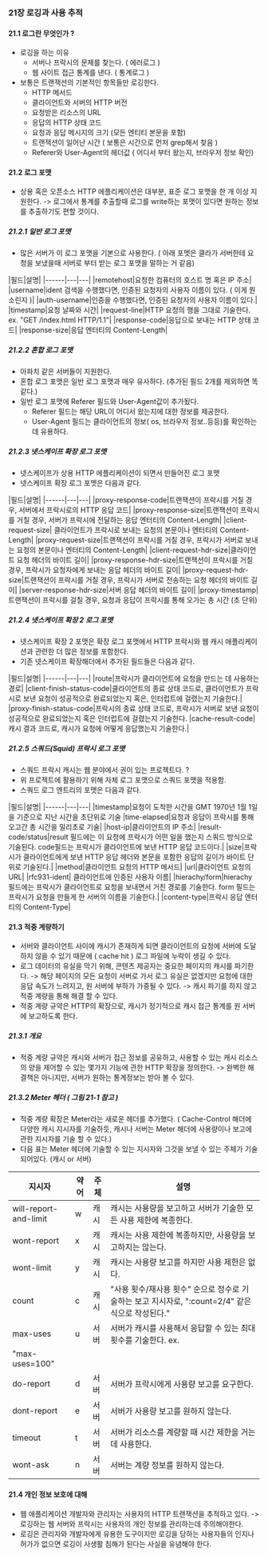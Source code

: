 ### 21장 로깅과 사용 추적

#### 21.1 로그란 무엇인가 ?
 - 로깅을 하는 이유
   - 서버나 프락시의 문제를 찾는다. ( 에러로그 )
   - 웹 사이트 접근 통계를 낸다. ( 통계로그 )
 - 보통은 트랜잭션의 기본적인 항목들만 로깅한다.
   - HTTP 메서드
   - 클라이언트와 서버의 HTTP 버전
   - 요청받은 리소스의 URL
   - 응답의 HTTP 상태 코드
   - 요청과 응답 메시지의 크기 (모든 엔티티 본문을 포함)
   - 트랜잭션이 일어난 시간 ( 보통은 시간으로 먼저 grep해서 찾음 )
   - Referer와 User-Agent의 헤더값 ( 어디서 부터 왔는지, 브라우저 정보 확인)

#### 21.2 로그 포맷
  - 상용 혹은 오픈소스 HTTP 에플리케이션은 대부분, 표준 로그 포맷을 한 개 이상 지원한다. -> 로그에서 통계를 추출할때 로그를 write하는 포맷이 있다면 원하는 정보를 추출하기도 편할 것이다.

##### 21.2.1 일반 로그 포맷
 - 많은 서버가 이 로그 포맷을 기본으로 사용한다. ( 아래 포멧은 클라가 서버한테 요청을 보냈을때 서버로 부터 받는 로그 포맷을 말하는 거 같음)

|필드|설명|
|------|---|---|
|remotehost|요청한 컴퓨터의 호스트 명 혹은 IP 주소|
|username|ident 검색을 수행했다면, 인증된 요청자의 사용자 이름이 있다. ( 이게 뭔소린지 )|
|auth-username|인증을 수행했다면, 인증된 요청자의 사용자 이름이 있다.|
|timestamp|요청 날짜와 시간|
|request-line|HTTP 요청의 행을 그대로 기술한다. ex. "GET /index.html HTTP/1.1"|
|response-code|응답으로 보내는 HTTP 상태 코드|
|response-size|응답 엔터티의 Content-Length|

##### 21.2.2 혼합 로그 포맷
 - 아파치 같은 서버들이 지원한다.
 - 혼합 로그 포맷은 일반 로그 포맷과 매우 유사하다. (추가된 필드 2개를 제외하면 똑같다.)
 - 일반 로그 포맷에 Referer 필드와 User-Agent값이 추가됬다.
   - Referer 필드는 해당 URL이 어디서 왔는지에 대한 정보를 제공한다. 
   - User-Agent 필드는 클라이언트의 정보( os, 브라우저 정보..등등)를 확인하는데 유용하다.

##### 21.2.3 넷스케이프 확장 로그 포맷
 - 넷스케이프가 상용 HTTP 에플리케이션이 되면서 만들어진 로그 포맷
 - 넷스케이프 확장 로그 포멧은 다음과 같다.
  
  |필드|설명|
|------|---|---|
|proxy-response-code|트랜잭션이 프락시를 거칠 경우, 서버에서 프락시로의 HTTP 응답 코드|
|proxy-response-size|트랜잭션이 프락시를 거칠 경우, 서버가 프락시에 전달하는 응답 엔터티의 Content-Length|
|client-request-size| 클라이언트가 프락시로 보내는 요청의 본문이나 엔터티의 Content-Length|
|proxy-request-size|트랜잭션이 프락시를 거칠 경우, 프락시가 서버로 보내는 요청의 본문이나 엔터티의 Content-Length|
|client-request-hdr-size|클라이언트 요청 헤더의 바이트 길이|
|proxy-response-hdr-size|트랜잭션이 프락시를 거칠 경우, 프락시가 요청자에게 보내는 응답 헤더의 바이트 길이|
|proxy-request-hdr-size|트랜잭션이 프락시를 거칠 경우, 프락시가 서버로 전송하는 요청 헤더의 바이트 길이|
|server-response-hdr-size|서버 응답 헤더의 바이트 길이|
|proxy-timestamp|트랜잭션이 프락시를 걸칠 경우, 요청과 응답이 프락시를 통해 오가는 총 시간 (초 단위)

##### 21.2.4 넷스케이프 확장 2 로그 포맷
 - 넷스케이프 확장 2 포맷은 확장 로그 포맷에서 HTTP 프락시와 웹 캐시 애플리케이션과 관련한 더 많은 정보를 포함한다.
 - 기존 넷스케이프 확장해더에서 추가된 필드들은 다음과 같다.
  
|필드|설명|
|------|---|---|
|route|프락시가 클라이언트에 요청을 만드는 데 사용하는 경로|
|client-finish-status-code|클라이언트의 종료 상태 코드로, 클라이언트가 프락시로 보낸 요청이 성공적으로 완료되었는지 혹은, 인터럽트에 걸렸는지 기술한다.|
|proxy-finish-status-code|프락시의 종료 상태 코드로, 프락시가 서버로 보낸 요청이 성공적으로 완료되었는지 혹은 인터럽트에 걸렸는지 기술한다.
|cache-result-code|캐시 결과 코드로, 캐시가 요청에 어떻게 응답했는지 기술한다.|

##### 21.2.5 스쿼드(Squid) 프락시 로그 포맷
 - 스쿼드 프락시 캐시는 웹 분야에서 권이 있는 프로젝트다. ?
 - 위 프로젝트에 활용하기 위해 자체 로그 포맷으로 스쿼드 포맷을 적용함.
 - 스쿼드 로그 엔트리의 포맷은 다음과 같다.
  
 |필드|설명|
|------|---|---|
|timestamp|요청이 도착한 시간을 GMT 1970년 1월 1일을 기준으로 지난 시간을 초단위로 기술
|time-elapsed|요청과 응답이 프락시를 통해 오고간 총 시간을 밀리초로 기술|
|host-ip|클라이언트의 IP 주소|
|result-code/status|result 필드에는 이 요청에 프락시가 어떤 일을 했는지 스쿼드 방식으로 기술된다. code필드는 프락시가 클라이언트에 보낸 HTTP 응답 코드이다.|
|size|프락시가 클라이언트에게 보낸 HTTP 응답 헤더와 본문을 포함한 응답의 길이가 바이트 단위로 기술된다.|
|method|클라이언트 요청의 HTTP 메서드|
|url|클라이언트 요청의 URL|
|rfc931-ident| 클라이언트에 인증된 사용자 이름|
|hierachy/form|hierachy 필드에는 프락시가 클라이언트로 요청을 보내면서 거친 경로를 기술한다. form 필드는 프락시가 요청을 만들게 한 서버의 이름을 기술한다.|
|content-type|프락시 응답 엔터티의 Content-Type|

#### 21.3 적중 계량하기
 - 서버와 클라이언트 사이에 캐시가 존재하게 되면 클라이언트의 요청에 서버에 도달하지 않을 수 있기 때문에 ( cache hit ) 로그 파일에 누락이 생길 수 있다.
 - 로그 데이터의 유실을 막기 위해, 콘텐츠 제공자는 중요한 페이지의 캐시를 파기한다. -> 해당 페이지의 모든 요청이 서버로 가서 로그 유실은 없겠지만 요청에 대한 응답 속도가 느려지고, 원 서버에 부하가 가중될 수 있다. -> 캐시 파기를 하지 않고 적중 계량을 통해 해결 할 수 있다.
 - 적중 계량 규약은 HTTP의 확장으로, 캐시가 정기적으로 캐시 접근 통계를 원 서버에 보고하도록 한다.

##### 21.3.1 개요
 - 적중 계량 규약은 캐시와 서버가 접근 정보를 공유하고, 사용할 수 있는 캐시 리소스의 양을 제어할 수 있는 몇가지 기능에 관한 HTTP 확장을 정의한다. -> 완벽한 해결책은 아니지만, 서버가 원하는 통계정보는 받아 볼 수 있다.

##### 21.3.2 Meter 헤더 ( 그림 21-1 참고 )
 - 적중 계량 확장은 Meter라는 새로운 헤더를 추가했다. ( Cache-Control 해더에 다양한 캐시 지시자를 기술하듯, 캐시나 서버는 Meter 해더에 사용량이나 보고에 관한 지시자를 기술 할 수 있다.)
 - 다음 표는 Meter 헤더에 기술할 수 있는 지시자와 그것을 보낼 수 있는 주체가 기술 되어있다. (캐시 or 서버)

 |지시자|약어|주체|설명|
|------|---|---|---|
|will-report-and-limit|w|캐시|캐시는 사용량을 보고하고 서버가 기술한 모든 사용 제한에 복종한다.|
|wont-report|x|캐시|캐시는 사용 제한에 복종하지만, 사용량을 보고하지는 않는다.|
|wont-limit|y|캐시|캐시는 사용량 보고를 하지만 사용 제한은 없다.|
|count|c|캐시|"사용 횟수/재사용 횟수" 순으로 정수로 기술하는 보고 지시자로, ":count=2/4" 같은 식으로 작성된다."|
|max-uses|u|서버|서버가 캐시를 사용해서 응답할 수 있는 최대 횟수를 기술한다. ex. 
"max-uses=100"|
|do-report|d|서버|서버가 프락시에게 사용량 보고를 요구한다.|
|dont-report|e|서버|서버가 사용량 보고를 원하지 않는다.|
|timeout|t|서버|서버가 리소스를 계량할 때 시간 제한을 거는 데 사용한다.|
|wont-ask|n|서버|서버는 계량 정보를 원하지 않는다.|

#### 21.4 개인 정보 보호에 대해
 - 웹 애플리케이션 개발자와 관리자는 사용자의 HTTP 트랜잭션을 추적하고 있다. -> 로깅하는 웹 서버와 프락시는 사용자의 개인 정보를 관리하는데 주의해야한다.
 - 로깅은 관리자와 개발자에게 유용한 도구이지만 로깅을 당하는 사용자들의 인지나 허가가 없으면 로깅이 사생활 침해가 된다는 사실을 유념해야 한다.





